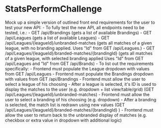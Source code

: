 # StatsPerformChallenge
Mock up a simple version of outlined front end requirements for the user to test your new API:
	- To fully test the new API, all endpoints need to be tested, i.e.:
		- GET /api/Brandings (gets a list of available Brandings)
		- GET /api/Leagues (gets a list of available Leagues)
		- GET /api/Leagues/{leagueId}/unbranded-matches (gets all matches of a given league, with no branding applied. Uses "Id" from GET /api/Leagues.)
		- GET /api/Leagues/{leagueId}/branded-matches/{brandingId} (gets all matches of a given league, with selected branding applied Uses "Id" from GET /api/Leagues and "Id" from GET /api/Brands)
	- To list out the requirements specifically:
		- Frontend must populate the League dropdown with values from GET /api/Leagues
		- Frontend must populate the Brandings dropdown with values from GET /api/Brandings
		- Frontend must allow the user to select a league of his choosing
			- After a league is selected, it's ID is used to display the matches to the user (e.g. dropdown + list view/table/grid) (GET /api/Leagues/{leagueId}/unbranded-matches)
		- Frontend must allow the user to select a branding of his choosing (e.g. dropdown) 
			- After a branding is selected, the match list is redrawn using new values (GET /api/Leagues/{leagueId}/branded-matches/{brandingId} )
		- Frontend must allow the user to return back to the unbranded display of matches (e.g. checkbox or extra value in dropdown with additional logic)
